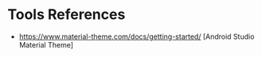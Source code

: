 # Tools References

- https://www.material-theme.com/docs/getting-started/ [Android Studio Material Theme]
